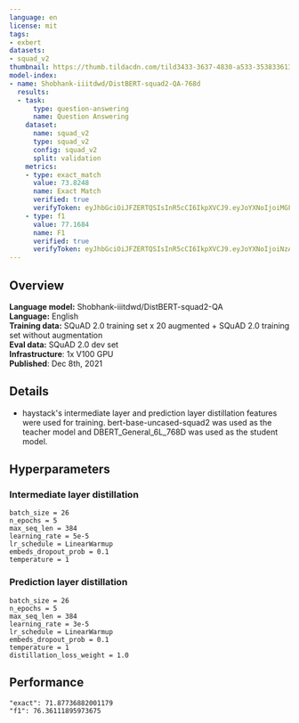 ```yaml
---
language: en
license: mit
tags:
- exbert
datasets:
- squad_v2
thumbnail: https://thumb.tildacdn.com/tild3433-3637-4830-a533-353833613061/-/resize/720x/-/format/webp/germanquad.jpg
model-index:
- name: Shobhank-iiitdwd/DistBERT-squad2-QA-768d
  results:
  - task:
      type: question-answering
      name: Question Answering
    dataset:
      name: squad_v2
      type: squad_v2
      config: squad_v2
      split: validation
    metrics:
    - type: exact_match
      value: 73.8248
      name: Exact Match
      verified: true
      verifyToken: eyJhbGciOiJFZERTQSIsInR5cCI6IkpXVCJ9.eyJoYXNoIjoiMGFmZmFiN2E5ODZkOTkyMjQ1NTUzMmQwMjc0M2RlYzVlNmM4YTFlNzA4YzIwY2JkY2EyNDg2ZTY3OTdjZTVlZiIsInZlcnNpb24iOjF9.ZZ6c2OI3lzeNhuSWTh28j00zk-sPrqkTvdVBZv2wJc1D4YnR-xOj72haybT6MV_xeYqTg3-x9L8PsWSS20NaDw
    - type: f1
      value: 77.1684
      name: F1
      verified: true
      verifyToken: eyJhbGciOiJFZERTQSIsInR5cCI6IkpXVCJ9.eyJoYXNoIjoiNzAxMDk1YzI5ZjA2N2ZmMzAxNjgxYzJiNzAzYmI1ZWU5ZDRmYWY3OWJmMjlmNDcyMGE0YWY5NjNhZTk4YWY5ZSIsInZlcnNpb24iOjF9.rF3raNGUSYv5D2xzWLZztD99vwDKvWb22LG32RomrDGP6XKTbCVqZzAw5UFw93jKb0VoLApbQQ-AOGxLj3U_Cg
---
```


## Overview
**Language model:** Shobhank-iiitdwd/DistBERT-squad2-QA   
**Language:** English  
**Training data:** SQuAD 2.0 training set x 20 augmented + SQuAD 2.0 training set without augmentation  
**Eval data:** SQuAD 2.0 dev set  
**Infrastructure**: 1x V100 GPU  
**Published**: Dec 8th, 2021

## Details
- haystack's intermediate layer and prediction layer distillation features were used for training. bert-base-uncased-squad2 was used as the teacher model and DBERT_General_6L_768D was used as the student model.

## Hyperparameters
### Intermediate layer distillation
```
batch_size = 26
n_epochs = 5
max_seq_len = 384
learning_rate = 5e-5
lr_schedule = LinearWarmup
embeds_dropout_prob = 0.1
temperature = 1
```
### Prediction layer distillation 
```
batch_size = 26
n_epochs = 5
max_seq_len = 384
learning_rate = 3e-5
lr_schedule = LinearWarmup
embeds_dropout_prob = 0.1
temperature = 1
distillation_loss_weight = 1.0
```
## Performance
```
"exact": 71.87736882001179
"f1": 76.36111895973675
```
